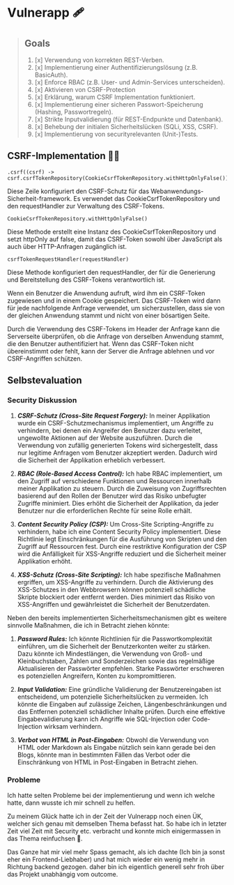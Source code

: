 # Vulnerapp 🩹

> ## Goals
> 1. [x] Verwendung von korrekten REST-Verben.
> 2. [x] Implementierung einer Authentifizierungslösung (z.B. BasicAuth).
> 3. [x] Enforce RBAC (z.B. User- und Admin-Services unterscheiden).
> 4. [x] Aktivieren von CSRF-Protection
> 5. [x] Erklärung, warum CSRF Implementation funktioniert.
> 6. [x] Implementierung einer sicheren Passwort-Speicherung (Hashing, Passwortregeln).
> 7. [x] Strikte Inputvalidierung (für REST-Endpunkte und Datenbank).
> 8. [x] Behebung der initialen Sicherheitslücken (SQLi, XSS, CSRF).
> 9. [x] Implementierung von securityrelevanten (Unit-)Tests.

## CSRF-Implementation 👮🏻

    .csrf((csrf) -> csrf.csrfTokenRepository(CookieCsrfTokenRepository.withHttpOnlyFalse()).csrfTokenRequestHandler(requestHandler))
Diese Zeile konfiguriert den CSRF-Schutz für das Webanwendungs-Sicherheit-framework. Es verwendet das CookieCsrfTokenRepository und den requestHandler zur Verwaltung des CSRF-Tokens.

    CookieCsrfTokenRepository.withHttpOnlyFalse()
Diese Methode erstellt eine Instanz des CookieCsrfTokenRepository und setzt httpOnly auf false, damit das CSRF-Token sowohl über JavaScript als auch über HTTP-Anfragen zugänglich ist.

    csrfTokenRequestHandler(requestHandler)
Diese Methode konfiguriert den requestHandler, der für die Generierung und Bereitstellung des CSRF-Tokens verantwortlich ist.

Wenn ein Benutzer die Anwendung aufruft, wird ihm ein CSRF-Token zugewiesen und in einem Cookie gespeichert. Das CSRF-Token wird dann für jede nachfolgende Anfrage verwendet, um sicherzustellen, dass sie von der gleichen Anwendung stammt und nicht von einer bösartigen Seite.

 
Durch die Verwendung des CSRF-Tokens im Header der Anfrage kann die Serverseite überprüfen, ob die Anfrage von
derselben Anwendung stammt, die den Benutzer authentifiziert hat. Wenn das CSRF-Token nicht übereinstimmt oder fehlt,
kann der Server die Anfrage ablehnen und vor CSRF-Angriffen schützen.

## Selbstevaluation
### Security Diskussion 
1. ***CSRF-Schutz (Cross-Site Request Forgery):*** In meiner Applikation wurde ein CSRF-Schutzmechanismus implementiert, um Angriffe zu verhindern, bei denen ein Angreifer den Benutzer dazu verleitet, ungewollte Aktionen auf der Website auszuführen. Durch die Verwendung von zufällig generierten Tokens wird sichergestellt, dass nur legitime Anfragen vom Benutzer akzeptiert werden. Dadurch wird die Sicherheit der Applikation erheblich verbessert.

2. ***RBAC (Role-Based Access Control):*** Ich habe RBAC implementiert, um den Zugriff auf verschiedene Funktionen und Ressourcen innerhalb meiner Applikation zu steuern. Durch die Zuweisung von Zugriffsrechten basierend auf den Rollen der Benutzer wird das Risiko unbefugter Zugriffe minimiert. Dies erhöht die Sicherheit der Applikation, da jeder Benutzer nur die erforderlichen Rechte für seine Rolle erhält.

3. ***Content Security Policy (CSP):*** Um Cross-Site Scripting-Angriffe zu verhindern, habe ich eine Content Security Policy implementiert. Diese Richtlinie legt Einschränkungen für die Ausführung von Skripten und den Zugriff auf Ressourcen fest. Durch eine restriktive Konfiguration der CSP wird die Anfälligkeit für XSS-Angriffe reduziert und die Sicherheit meiner Applikation erhöht.

4. ***XSS-Schutz (Cross-Site Scripting):*** Ich habe spezifische Maßnahmen ergriffen, um XSS-Angriffe zu verhindern. Durch die Aktivierung des XSS-Schutzes in den Webbrowsern können potenziell schädliche Skripte blockiert oder entfernt werden. Dies minimiert das Risiko von XSS-Angriffen und gewährleistet die Sicherheit der Benutzerdaten.

Neben den bereits implementierten Sicherheitsmechanismen gibt es weitere sinnvolle Maßnahmen, die ich in Betracht ziehen könnte:

    
1. ***Password Rules:*** Ich könnte Richtlinien für die Passwortkomplexität einführen, um die Sicherheit der Benutzerkonten weiter zu stärken. Dazu könnte ich Mindestlängen, die Verwendung von Groß- und Kleinbuchstaben, Zahlen und Sonderzeichen sowie das regelmäßige Aktualisieren der Passwörter empfehlen. Starke Passwörter erschweren es potenziellen Angreifern, Konten zu kompromittieren.

2. ***Input Validation:*** Eine gründliche Validierung der Benutzereingaben ist entscheidend, um potenzielle Sicherheitslücken zu vermeiden. Ich könnte die Eingaben auf zulässige Zeichen, Längenbeschränkungen und das Entfernen potenziell schädlicher Inhalte prüfen. Durch eine effektive Eingabevalidierung kann ich Angriffe wie SQL-Injection oder Code-Injection wirksam verhindern.

3. ***Verbot von HTML in Post-Eingaben:*** Obwohl die Verwendung von HTML oder Markdown als Eingabe nützlich sein kann gerade bei den Blogs, könnte man in bestimmten Fällen das Verbot oder die Einschränkung von HTML in Post-Eingaben in Betracht ziehen.

### Probleme
Ich hatte selten Probleme bei der implementierung und wenn ich welche hatte, dann wusste ich mir schnell zu helfen.

Zu meinem Glück hatte ich in der Zeit der Vulnerapp noch einen ÜK, welcher sich genau mit demselben Thema befasst hat. So habe ich in letzter Zeit viel Zeit mit Security etc. verbracht und konnte mich einigermassen in das Thema reinfuchsen 🦊.

Das Ganze hat mir viel mehr Spass gemacht, als ich dachte (Ich bin ja sonst eher ein Frontend-Liebhaber) und hat mich wieder ein wenig mehr in Richtung backend gezogen. daher bin ich eigentlich generell sehr froh über das Projekt unabhängig vom outcome.
